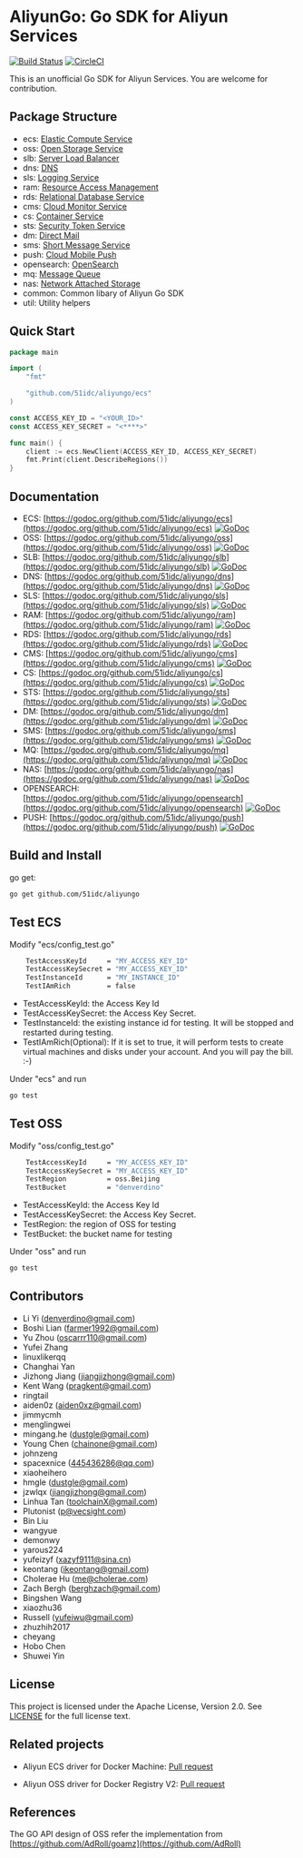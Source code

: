 # AliyunGo: Go SDK for Aliyun Services 

[![Build Status](https://travis-ci.org/denverdino/aliyungo.svg?branch=master)](https://travis-ci.org/denverdino/aliyungo) [![CircleCI](https://circleci.com/gh/denverdino/aliyungo.svg?style=svg)](https://circleci.com/gh/denverdino/aliyungo)

This is an unofficial Go SDK for Aliyun Services. You are welcome for contribution.


## Package Structure

*  ecs: [Elastic Compute Service](https://help.aliyun.com/document_detail/ecs/open-api/summary.html)
*  oss: [Open Storage Service](https://help.aliyun.com/document_detail/oss/api-reference/abstract.html)
*  slb: [Server Load Balancer](https://help.aliyun.com/document_detail/slb/api-reference/brief-introduction.html)
*  dns: [DNS](https://help.aliyun.com/document_detail/dns/api-reference/summary.html)
*  sls: [Logging Service](https://help.aliyun.com/document_detail/sls/api/overview.html)
*  ram: [Resource Access Management](https://help.aliyun.com/document_detail/ram/ram-api-reference/intro/intro.html)
*  rds: [Relational Database Service](https://help.aliyun.com/document_detail/26226.html)
*  cms: [Cloud Monitor Service](https://help.aliyun.com/document_detail/28615.html)
*  cs: [Container Service](https://help.aliyun.com/product/25972.html)
*  sts: [Security Token Service](https://help.aliyun.com/document_detail/28756.html)
*  dm: [Direct Mail](https://help.aliyun.com/document_detail/29414.html)
*  sms: [Short Message Service](https://help.aliyun.com/product/44282.html)
*  push: [Cloud Mobile Push](https://help.aliyun.com/document_detail/30049.html)
*  opensearch: [OpenSearch](https://help.aliyun.com/document_detail/29118.html)
*  mq: [Message Queue](https://help.aliyun.com/document_detail/29532.html)
*  nas: [Network Attached Storage](https://help.aliyun.com/document_detail/27518.html)
*  common: Common libary of Aliyun Go SDK
*  util: Utility helpers



## Quick Start

```go
package main

import (
	"fmt"

	"github.com/51idc/aliyungo/ecs"
)

const ACCESS_KEY_ID = "<YOUR_ID>"
const ACCESS_KEY_SECRET = "<****>"

func main() {
	client := ecs.NewClient(ACCESS_KEY_ID, ACCESS_KEY_SECRET)
	fmt.Print(client.DescribeRegions())
}

```

## Documentation

  *  ECS: [https://godoc.org/github.com/51idc/aliyungo/ecs](https://godoc.org/github.com/51idc/aliyungo/ecs) [![GoDoc](https://godoc.org/github.com/51idc/aliyungo/ecs?status.svg)](https://godoc.org/github.com/51idc/aliyungo/ecs)
  *  OSS: [https://godoc.org/github.com/51idc/aliyungo/oss](https://godoc.org/github.com/51idc/aliyungo/oss) [![GoDoc](https://godoc.org/github.com/51idc/aliyungo/oss?status.svg)](https://godoc.org/github.com/51idc/aliyungo/oss)
  *  SLB: [https://godoc.org/github.com/51idc/aliyungo/slb](https://godoc.org/github.com/51idc/aliyungo/slb) [![GoDoc](https://godoc.org/github.com/51idc/aliyungo/slb?status.svg)](https://godoc.org/github.com/51idc/aliyungo/slb)
  *  DNS: [https://godoc.org/github.com/51idc/aliyungo/dns](https://godoc.org/github.com/51idc/aliyungo/dns) [![GoDoc](https://godoc.org/github.com/51idc/aliyungo/dns?status.svg)](https://godoc.org/github.com/51idc/aliyungo/dns)
  *  SLS: [https://godoc.org/github.com/51idc/aliyungo/sls](https://godoc.org/github.com/51idc/aliyungo/sls) [![GoDoc](https://godoc.org/github.com/51idc/aliyungo/sls?status.svg)](https://godoc.org/github.com/51idc/aliyungo/sls)
  *  RAM: [https://godoc.org/github.com/51idc/aliyungo/ram](https://godoc.org/github.com/51idc/aliyungo/ram) [![GoDoc](https://godoc.org/github.com/51idc/aliyungo/ram?status.svg)](https://godoc.org/github.com/51idc/aliyungo/ram)
  *  RDS: [https://godoc.org/github.com/51idc/aliyungo/rds](https://godoc.org/github.com/51idc/aliyungo/rds) [![GoDoc](https://godoc.org/github.com/51idc/aliyungo/rds?status.svg)](https://godoc.org/github.com/51idc/aliyungo/rds)
  *  CMS: [https://godoc.org/github.com/51idc/aliyungo/cms](https://godoc.org/github.com/51idc/aliyungo/cms) [![GoDoc](https://godoc.org/github.com/51idc/aliyungo/cms?status.svg)](https://godoc.org/github.com/51idc/aliyungo/cms)
  *  CS: [https://godoc.org/github.com/51idc/aliyungo/cs](https://godoc.org/github.com/51idc/aliyungo/cs) [![GoDoc](https://godoc.org/github.com/51idc/aliyungo/cs?status.svg)](https://godoc.org/github.com/51idc/aliyungo/cs)
  *  STS: [https://godoc.org/github.com/51idc/aliyungo/sts](https://godoc.org/github.com/51idc/aliyungo/sts) [![GoDoc](https://godoc.org/github.com/51idc/aliyungo/sts?status.svg)](https://godoc.org/github.com/51idc/aliyungo/sts)
  *  DM: [https://godoc.org/github.com/51idc/aliyungo/dm](https://godoc.org/github.com/51idc/aliyungo/dm) [![GoDoc](https://godoc.org/github.com/51idc/aliyungo/dm?status.svg)](https://godoc.org/github.com/51idc/aliyungo/dm)
  *  SMS: [https://godoc.org/github.com/51idc/aliyungo/sms](https://godoc.org/github.com/51idc/aliyungo/sms) [![GoDoc](https://godoc.org/github.com/51idc/aliyungo/sms?status.svg)](https://godoc.org/github.com/51idc/aliyungo/sms)
  *  MQ: [https://godoc.org/github.com/51idc/aliyungo/mq](https://godoc.org/github.com/51idc/aliyungo/mq) [![GoDoc](https://godoc.org/github.com/51idc/aliyungo/mq?status.svg)](https://godoc.org/github.com/51idc/aliyungo/mq) 
  *  NAS: [https://godoc.org/github.com/51idc/aliyungo/nas](https://godoc.org/github.com/51idc/aliyungo/nas) [![GoDoc](https://godoc.org/github.com/51idc/aliyungo/nas?status.svg)](https://godoc.org/github.com/51idc/aliyungo/nas) 
  *  OPENSEARCH: [https://godoc.org/github.com/51idc/aliyungo/opensearch](https://godoc.org/github.com/51idc/aliyungo/opensearch) [![GoDoc](https://godoc.org/github.com/51idc/aliyungo/opensearch?status.svg)](https://godoc.org/github.com/51idc/aliyungo/opensearch) 
  *  PUSH: [https://godoc.org/github.com/51idc/aliyungo/push](https://godoc.org/github.com/51idc/aliyungo/push) [![GoDoc](https://godoc.org/github.com/51idc/aliyungo/push?status.svg)](https://godoc.org/github.com/51idc/aliyungo/push) 

## Build and Install

go get:

```sh
go get github.com/51idc/aliyungo
```


## Test ECS

Modify "ecs/config_test.go" 

```sh
	TestAccessKeyId     = "MY_ACCESS_KEY_ID"
	TestAccessKeySecret = "MY_ACCESS_KEY_ID"
	TestInstanceId      = "MY_INSTANCE_ID"
	TestIAmRich         = false
```

*  TestAccessKeyId: the Access Key Id
*  TestAccessKeySecret: the Access Key Secret.
*  TestInstanceId: the existing instance id for testing. It will be stopped and restarted during testing.
*  TestIAmRich(Optional): If it is set to true, it will perform tests to create virtual machines and disks under your account. And you will pay the bill. :-)

Under "ecs" and run

```sh
go test
```

## Test OSS

Modify "oss/config_test.go" 

```sh
	TestAccessKeyId     = "MY_ACCESS_KEY_ID"
	TestAccessKeySecret = "MY_ACCESS_KEY_ID"
	TestRegion          = oss.Beijing
	TestBucket          = "denverdino"
```

*  TestAccessKeyId: the Access Key Id
*  TestAccessKeySecret: the Access Key Secret.
*  TestRegion: the region of OSS for testing
*  TestBucket: the bucket name for testing


Under "oss" and run

```sh
go test
```

## Contributors

  * Li Yi (denverdino@gmail.com)
  * Boshi Lian (farmer1992@gmail.com)
  * Yu Zhou (oscarrr110@gmail.com)
  * Yufei Zhang
  * linuxlikerqq
  * Changhai Yan
  * Jizhong Jiang (jiangjizhong@gmail.com)
  * Kent Wang (pragkent@gmail.com)
  * ringtail
  * aiden0z (aiden0xz@gmail.com)
  * jimmycmh
  * menglingwei
  * mingang.he (dustgle@gmail.com)
  * Young Chen (chainone@gmail.com)
  * johnzeng
  * spacexnice (445436286@qq.com)
  * xiaoheihero
  * hmgle (dustgle@gmail.com)
  * jzwlqx (jiangjizhong@gmail.com)
  * Linhua Tan (toolchainX@gmail.com)
  * Plutonist (p@vecsight.com)
  * Bin Liu
  * wangyue
  * demonwy
  * yarous224
  * yufeizyf (xazyf9111@sina.cn)
  * keontang (ikeontang@gmail.com)
  * Cholerae Hu (me@cholerae.com)
  * Zach Bergh (berghzach@gmail.com)
  * Bingshen Wang
  * xiaozhu36
  * Russell (yufeiwu@gmail.com)
  * zhuzhih2017
  * cheyang
  * Hobo Chen
  * Shuwei Yin 


## License
This project is licensed under the Apache License, Version 2.0. See [LICENSE](https://github.com/51idc/aliyungo/blob/master/LICENSE.txt) for the full license text.


## Related projects

  * Aliyun ECS driver for Docker Machine: [Pull request](https://github.com/docker/machine/pull/1182)

  * Aliyun OSS driver for Docker Registry V2: [Pull request](https://github.com/docker/distribution/pull/514)


## References

The GO API design of OSS refer the implementation from [https://github.com/AdRoll/goamz](https://github.com/AdRoll)
